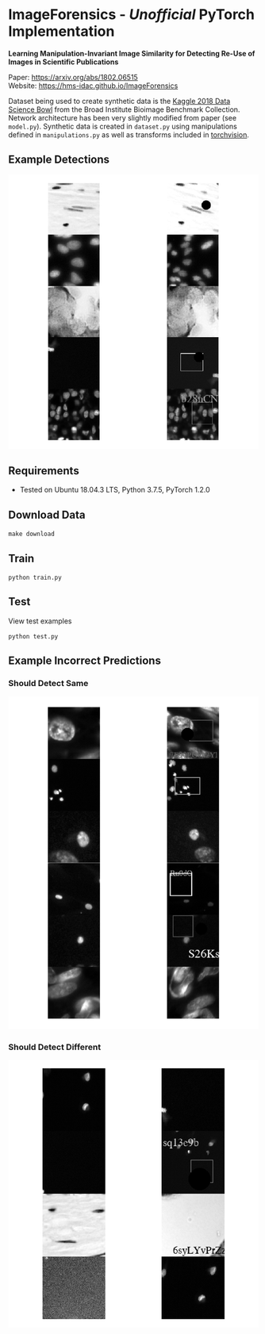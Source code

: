 # ImageForensics - *Unofficial* PyTorch Implementation

**Learning Manipulation-Invariant Image Similarity for Detecting Re-Use of Images
in Scientific Publications**

Paper: https://arxiv.org/abs/1802.06515<br>
Website: https://hms-idac.github.io/ImageForensics<br>

Dataset being used to create synthetic data is the [Kaggle 2018 Data Science
Bowl](https://data.broadinstitute.org/bbbc/BBBC038/) from the Broad Institute
Bioimage Benchmark Collection. Network architecture has been very slightly
modified from paper (see `model.py`). Synthetic data is created in `dataset.py`
using manipulations defined in `manipulations.py` as well as transforms included
in [torchvision](https://pytorch.org/docs/stable/torchvision/transforms.html).

## Example Detections

![correct](figures/correct.png)

## Requirements

 * Tested on Ubuntu 18.04.3 LTS, Python 3.7.5, PyTorch 1.2.0


## Download Data

```shell
make download
```

## Train

```shell
python train.py
```

## Test

View test examples

```shell
python test.py
```

## Example Incorrect Predictions

### Should Detect Same

![wrong same](figures/same.png)

### Should Detect Different

![wrong diff](figures/diff.png)


